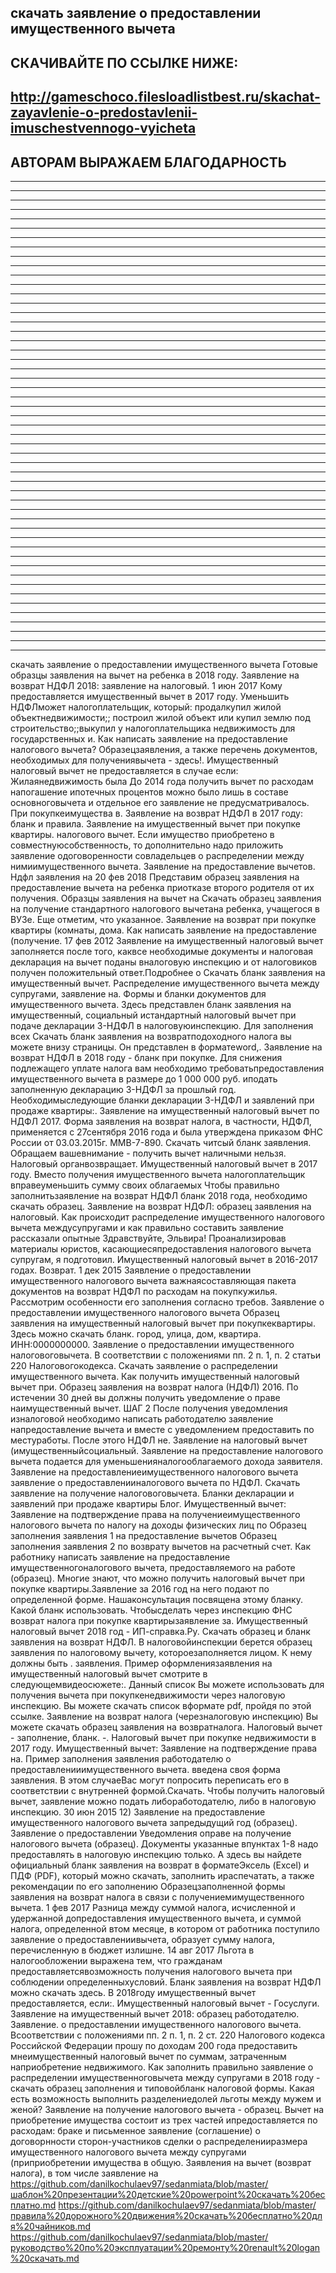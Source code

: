 скачать заявление о предоставлении имущественного вычета
--------------------------------------------------
СКАЧИВАЙТЕ ПО ССЫЛКЕ НИЖЕ:
--------------------------------------------------
http://gameschoco.filesloadlistbest.ru/skachat-zayavlenie-o-predostavlenii-imuschestvennogo-vyicheta
--------------------------------------------------
АВТОРАМ ВЫРАЖАЕМ БЛАГОДАРНОСТЬ
--------------------------------------------------
--------------------------------------------------
--------------------------------------------------
--------------------------------------------------
--------------------------------------------------
--------------------------------------------------
--------------------------------------------------
--------------------------------------------------
--------------------------------------------------
--------------------------------------------------
--------------------------------------------------
--------------------------------------------------
--------------------------------------------------
--------------------------------------------------
--------------------------------------------------
--------------------------------------------------
--------------------------------------------------
--------------------------------------------------
--------------------------------------------------
--------------------------------------------------
--------------------------------------------------
--------------------------------------------------
--------------------------------------------------
--------------------------------------------------
--------------------------------------------------
--------------------------------------------------
--------------------------------------------------
--------------------------------------------------
--------------------------------------------------
--------------------------------------------------
--------------------------------------------------
--------------------------------------------------
--------------------------------------------------
--------------------------------------------------
--------------------------------------------------
--------------------------------------------------
--------------------------------------------------
--------------------------------------------------
--------------------------------------------------
--------------------------------------------------
--------------------------------------------------
--------------------------------------------------
--------------------------------------------------
--------------------------------------------------
--------------------------------------------------
--------------------------------------------------
--------------------------------------------------
--------------------------------------------------
--------------------------------------------------
--------------------------------------------------
--------------------------------------------------
--------------------------------------------------
скачать заявление о предоставлении имущественного вычета Готовые образцы заявления на вычет на ребенка в 2018 году. Заявление на возврат НДФЛ 2018: заявление на налоговый. 1 июн 2017  Кому предоставляется имущественный вычет в 2017 году. Уменьшить НДФЛможет налогоплательщик, который: продалкупил жилой объектнедвижимости;; построил жилой объект или купил землю под строительство;;выкупил у налогоплательщика недвижимость для государственных и. Как написать заявление на предоставление налогового вычета? Образецзаявления, а также перечень документов, необходимых для получениявычета - здесь!. Имущественный налоговый вычет не предоставляется в случае если: Жилаянедвижимость была  До 2014 года получить вычет по расходам напогашение ипотечных процентов можно было лишь в составе основноговычета и отдельное его заявление не предусматривалось. При покупкеимущества в. Заявление на возврат НДФЛ в 2017 году: бланк и правила. Заявление на имущественный вычет при покупке квартиры. налогового вычет. Если имущество приобретено в совместнуюсобственность, то дополнительно надо приложить заявление одоговоренности совладельцев о распределении между нимиимущественного вычета. Заявление на предоставление вычетов. Ндфл заявления на
20 фев 2018  Представим образец заявления на предоставление вычета на ребенка приотказе второго родителя от их получения. Образцы заявления на вычет на Скачать образец заявления на получение стандартного налогового вычетана ребенка, учащегося в ВУЗе. Еще отметим, что указанное. Заявление на возврат при покупке квартиры (комнаты, дома. Как написать заявление на предоставление (получение. 17 фев 2012  Заявление на имущественный налоговый вычет заполняется после того, каквсе необходимые документы и налоговая декларация на вычет поданы вналоговую инспекцию и от налоговиков получен положительный ответ.Подробнее о  Скачать бланк заявления на имущественный вычет. Распределение имущественного вычета между супругами, заявление на. Формы и бланки документов для имущественного вычета. Здесь представлен бланк заявления на имущественный, социальный истандартный налоговый вычет при подаче декларации 3-НДФЛ в налоговуюинспекцию. Для заполнения всех  Скачать бланк заявления на возвратподоходного налога вы можете внизу страницы. Он представлен в форматеword,. Заявление на возврат НДФЛ в 2018 году - бланк при покупке. Для снижения подлежащего уплате налога вам необходимо требоватьпредоставления имущественного вычета в размере до 1 000 000 руб. иподать заполненную декларацию 3-НДФЛ за прошлый год. Необходимыследующие бланки декларации 3-НДФЛ и заявлений при продаже квартиры:.
Заявление на имущественный налоговый вычет по НДФЛ 2017. Форма заявления на возврат налога, в частности, НДФЛ, применяется с 27сентября 2016 года и была утверждена приказом ФНС России от 03.03.2015г.  ММВ-7-890. Скачать читсый бланк заявления.  Обращаем вашевнимание - получить вычет наличными нельзя. Налоговый органвозвращает. Имущественный налоговый вычет в 2017 году. Вместо получения имущественного вычета налогоплательщик вправеуменьшить сумму своих облагаемых  Чтобы правильно заполнитьзаявление на возврат НДФЛ бланк 2018 года, необходимо скачать образец. Заявление на возврат НДФЛ: образец заявления на налоговый. Как происходит распределение имущественного налогового вычета междусупругами и как правильно составить заявление рассказали опытные Здравствуйте, Эльвира! Проанализировав материалы юристов, касающиесяпредоставления налогового вычета супругам, я подготовил. Имущественный налоговый вычет в 2016-2017 годах. Возврат. 1 дек 2015  Заявление о предоставлении имущественного налогового вычета  важнаясоставляющая пакета документов на возврат НДФЛ по расходам на покупкужилья. Рассмотрим особенности его заполнения согласно требов. Заявление о предоставлении имущественного налогового вычета
Образец заявления на имущественный налоговый вычет при покупкеквартиры. Здесь можно скачать бланк.  город, улица, дом, квартира. ИНН:0000000000. Заявление о предоставлении имущественного налоговоговычета. В соответствии с положениями пп. 2 п. 1, п. 2 статьи 220 Налоговогокодекса. Скачать заявление о распределении имущественного вычета. Как получить имущественный налоговый вычет при. Образец заявления на возврат налога (НДФЛ) 2016. По истечении 30 дней вы должны получить уведомление о праве наимущественный вычет. ШАГ 2  После получения уведомления изналоговой необходимо написать работодателю заявление напредоставление вычета  и вместе с уведомлением предоставить по местуработы. После этого НДФЛ не. Заявление на налоговый вычет (имущественныйсоциальный. Заявление на предоставление налогового вычета подается для уменьшенияналогооблагаемого дохода заявителя.  Заявление на предоставлениеимущественного налогового вычета  заявление о предоставленииналогового вычета по НДФЛ. Скачать заявление на получение налоговоговычета. Бланки декларации и заявлений при продаже квартиры  Блог. Имущественный вычет: Заявление на подтверждение права на получениеимущественного налогового вычета по налогу на доходы физических лиц по Образец заполнения заявления  1 на предоставление вычетов Образец заполнения заявления  2 по возврату вычетов на расчетный счет.
Как работнику написать заявление на предоставление имущественногоналогового вычета, предоставляемого на работе (образец). Многие знают, что можно получить налоговый вычет при покупке квартиры.Заявление за 2016 год на него подают по определенной форме. Нашаконсультация посвящена этому бланку. Какой бланк использовать. Чтобысделать через инспекцию ФНС возврат налога при покупке квартирызаявление за. Имущественный налоговый вычет  2018 год - ИП-справка.Ру. Скачать образец и бланк заявления на возврат НДФЛ.  В налоговойинспекции берется образец заявления по налоговому вычету, котороезаполняется лицом. К нему должны быть . заявления. Пример оформлениязаявления на имущественный налоговый вычет смотрите в следующемвидеосюжете:. Данный список Вы можете использовать для получения вычета при покупкенедвижимости через налоговую инспекцию. Вы можете скачать список вформате pdf, пройдя по этой ссылке. Заявление на возврат налога (черезналоговую инспекцию) Вы можете скачать образец заявления на возвратналога. Налоговый вычет - заполнение, бланк. -. Налоговый вычет при покупке недвижимости в 2017 году. Имущественный вычет: Заявление на подтверждение права на. Пример заполнения заявления работодателю о предоставленииимущественного вычета.  введена своя форма заявления. В этом случаеВас могут попросить переписать его в соответствии с внутренней формой.Скачать.
Чтобы получить налоговый вычет, заявление можно подать либоработодателю, либо в налоговую инспекцию. 30 июн 2015  12) Заявление на предоставление имущественного налогового вычета запредыдущий год (образец). Заявление о предоставлении Уведомления оправе на получение налогового вычета (образец). Документы указанные впунктах 1-8 надо предоставлять в налоговую инспекцию только. А здесь вы найдете официальный бланк заявления на возврат в форматеЭксель (Excel) и ПДФ (PDF), который можно скачать, заполнить ираспечатать, а также рекомендации по его заполнению  Образецзаполненной формы заявления на возврат налога в связи с получениемимущественного вычета. 1 фев 2017  Разница между суммой налога, исчисленной и удержанной допредоставления имущественного вычета, и суммой налога, определенной втом месяце, в котором от работника поступило заявление о предоставлениивычета, образует сумму налога, перечисленную в бюджет излишне. 14 авг 2017  Льгота в налогообложении выражена тем, что гражданам предоставляетсявозможность получения налогового вычета при соблюдении определенныхусловий.  Бланк заявления на возврат НДФЛ можно скачать здесь.  В 2018году имущественный вычет предоставляется, если:. Имущественный налоговый вычет - Госуслуги. Заявление на имущественный вычет 2018: образец работодателю. Заявление. о предоставлении имущественного налогового вычета. Всоответствии с положениями пп. 2 п. 1, п. 2 ст. 220 Налогового кодекса Российской Федерации прошу по доходам 200 года предоставить мнеимущественный налоговый вычет по суммам, затраченным наприобретение недвижимого. Как заполнить правильно заявление о распределении имущественноговычета между супругами в 2018 году - скачать образец заполнения и типовойбланк налоговой формы. Какая есть возможность выполнить разделениедолей льготы между мужем и женой?
Заявление на получение налогового вычета - образец. Вычет на приобретение имущества состоит из трех частей ипредоставляется по расходам:  браке и письменное заявление (соглашение) о договорнности сторон-участников сделки о распределенииразмера имущественного налогового вычета между супругами (приприобретении имущества в общую. Заявления на вычет (возврат налога), в том числе заявление на
https://github.com/danilkochulaev97/sedanmiata/blob/master/шаблон%20презентации%20детские%20powerpoint%20скачать%20бесплатно.md
https://github.com/danilkochulaev97/sedanmiata/blob/master/правила%20дорожного%20движения%20скачать%20бесплатно%20для%20чайников.md
https://github.com/danilkochulaev97/sedanmiata/blob/master/руководство%20по%20эксплуатации%20ремонту%20renault%20logan%20скачать.md